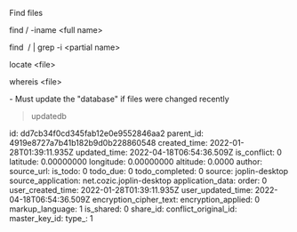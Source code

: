 Find files

find / -iname &lt;full name&gt;

find  / | grep -i &lt;partial name&gt;

locate &lt;file&gt;

whereis &lt;file&gt;

\- Must update the "database" if files were changed recently

> updatedb

id: dd7cb34f0cd345fab12e0e9552846aa2
parent_id: 4919e8727a7b41b182b9d0b228860548
created_time: 2022-01-28T01:39:11.935Z
updated_time: 2022-04-18T06:54:36.509Z
is_conflict: 0
latitude: 0.00000000
longitude: 0.00000000
altitude: 0.0000
author: 
source_url: 
is_todo: 0
todo_due: 0
todo_completed: 0
source: joplin-desktop
source_application: net.cozic.joplin-desktop
application_data: 
order: 0
user_created_time: 2022-01-28T01:39:11.935Z
user_updated_time: 2022-04-18T06:54:36.509Z
encryption_cipher_text: 
encryption_applied: 0
markup_language: 1
is_shared: 0
share_id: 
conflict_original_id: 
master_key_id: 
type_: 1